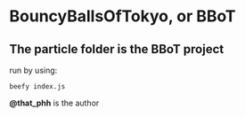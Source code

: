 BouncyBallsOfTokyo, or BBoT
===========
The particle folder is the BBoT project
-----------

run by using:
 
	beefy index.js


**@that_phh** is the author 
